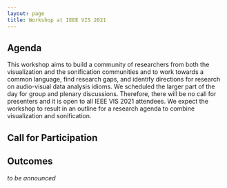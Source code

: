 ```yaml
---
layout: page
title: Workshop at IEEE VIS 2021
---
```


## Agenda

This workshop aims to build a community of researchers from both
the visualization and the sonification communities and to work towards
a common language, find research gaps, and identify directions
for research on audio-visual data analysis idioms. We scheduled
the larger part of the day for group and plenary discussions.
Therefore, there will be no call for presenters and it is open to
all IEEE VIS 2021 attendees. We expect the workshop to result
in an outline for a research agenda to combine visualization and
sonification.

## Call for Participation

## Outcomes

_to be announced_
